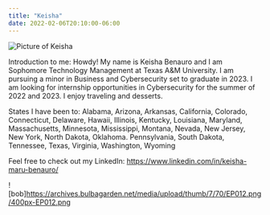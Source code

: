 ```yaml
---
title: "Keisha"
date: 2022-02-06T20:10:00-06:00
---
```

![Picture of Keisha](https://media-exp1.licdn.com/dms/image/C5603AQGAueBbOKlJWg/profile-displayphoto-shrink_200_200/0/1631426185977?e=1649894400&v=beta&t=6N1ubpawIfrZFRcBPe8wJd94vGSfi1vML0N_ubS4Pg0)

Introduction to me: Howdy! My name is Keisha Benauro and I am Sophomore Technology Management at Texas A&M University. I am pursuing a minor in Business and Cybersecurity set to graduate in 2023. I am looking for internship opportunities in Cybersecurity for the summer of 2022 and 2023. I enjoy traveling and desserts.

States I have been to: Alabama, Arizona, Arkansas, California, Colorado, Connecticut, Delaware, Hawaii, Illinois, Kentucky, Louisiana, Maryland, Massachusetts, Minnesota, Mississippi, Montana, Nevada, New Jersey, New York, North Dakota, Oklahoma. Pennsylvania, South Dakota, Tennessee, Texas, Virginia, Washington, Wyoming


Feel free to check out my LinkedIn: https://www.linkedin.com/in/keisha-maru-benauro/

![bob]https://archives.bulbagarden.net/media/upload/thumb/7/70/EP012.png/400px-EP012.png
